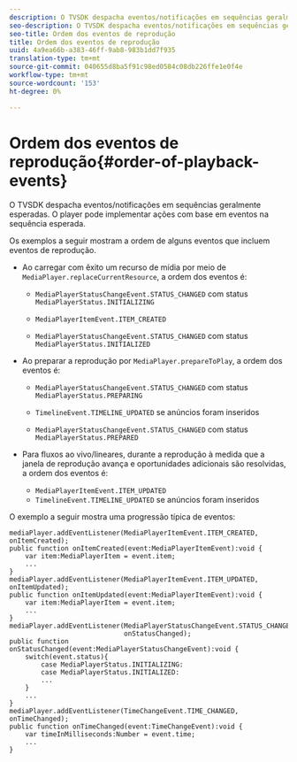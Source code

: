 ```yaml
---
description: O TVSDK despacha eventos/notificações em sequências geralmente esperadas. O player pode implementar ações com base em eventos na sequência esperada.
seo-description: O TVSDK despacha eventos/notificações em sequências geralmente esperadas. O player pode implementar ações com base em eventos na sequência esperada.
seo-title: Ordem dos eventos de reprodução
title: Ordem dos eventos de reprodução
uuid: 4a9ea66b-a383-46ff-9ab8-983b1dd7f935
translation-type: tm+mt
source-git-commit: 040655d8ba5f91c98ed0584c08db226ffe1e0f4e
workflow-type: tm+mt
source-wordcount: '153'
ht-degree: 0%

---
```



# Ordem dos eventos de reprodução{#order-of-playback-events}

O TVSDK despacha eventos/notificações em sequências geralmente esperadas. O player pode implementar ações com base em eventos na sequência esperada.

<!--<a id="section_6E34A6C7936245D88DEB3315DA64598B"></a>-->

Os exemplos a seguir mostram a ordem de alguns eventos que incluem eventos de reprodução.

* Ao carregar com êxito um recurso de mídia por meio de `MediaPlayer.replaceCurrentResource`, a ordem dos eventos é:

   * `MediaPlayerStatusChangeEvent.STATUS_CHANGED` com status  `MediaPlayerStatus.INITIALIZING`

   * `MediaPlayerItemEvent.ITEM_CREATED`
   * `MediaPlayerStatusChangeEvent.STATUS_CHANGED` com status  `MediaPlayerStatus.INITIALIZED`

* Ao preparar a reprodução por `MediaPlayer.prepareToPlay`, a ordem dos eventos é:

   * `MediaPlayerStatusChangeEvent.STATUS_CHANGED` com status  `MediaPlayerStatus.PREPARING`

   * `TimelineEvent.TIMELINE_UPDATED` se anúncios foram inseridos
   * `MediaPlayerStatusChangeEvent.STATUS_CHANGED` com status  `MediaPlayerStatus.PREPARED`

* Para fluxos ao vivo/lineares, durante a reprodução à medida que a janela de reprodução avança e oportunidades adicionais são resolvidas, a ordem dos eventos é:

   * `MediaPlayerItemEvent.ITEM_UPDATED`
   * `TimelineEvent.TIMELINE_UPDATED` se anúncios foram inseridos

<!--<a id="section_76C13548AF934868B70757CA5489E516"></a>-->

O exemplo a seguir mostra uma progressão típica de eventos:

```
mediaPlayer.addEventListener(MediaPlayerItemEvent.ITEM_CREATED, onItemCreated); 
public function onItemCreated(event:MediaPlayerItemEvent):void { 
    var item:MediaPlayerItem = event.item; 
    ... 
} 
mediaPlayer.addEventListener(MediaPlayerItemEvent.ITEM_UPDATED, onItemUpdated); 
public function onItemUpdated(event:MediaPlayerItemEvent):void { 
    var item:MediaPlayerItem = event.item; 
    ... 
} 
mediaPlayer.addEventListener(MediaPlayerStatusChangeEvent.STATUS_CHANGED,  
                             onStatusChanged); 
public function onStatusChanged(event:MediaPlayerStatusChangeEvent):void { 
    switch(event.status){ 
        case MediaPlayerStatus.INITIALIZING: 
        case MediaPlayerStatus.INITIALIZED: 
        ... 
    } 
    ... 
} 
mediaPlayer.addEventListener(TimeChangeEvent.TIME_CHANGED, onTimeChanged); 
public function onTimeChanged(event:TimeChangeEvent):void { 
    var timeInMilliseconds:Number = event.time; 
    ... 
}
```

